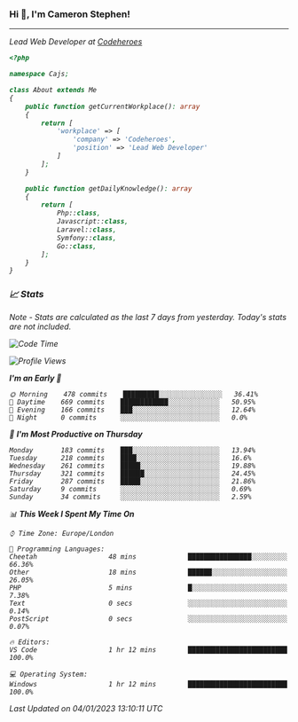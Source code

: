 ### Hi 👋, I'm Cameron Stephen!
<hr>
<p><em>Lead Web Developer at <a href="https://codeheroes.co.uk">Codeheroes</a></p>


```php
<?php

namespace Cajs;

class About extends Me
{
    public function getCurrentWorkplace(): array
    {
        return [
            'workplace' => [
                'company' => 'Codeheroes',
                'position' => 'Lead Web Developer'
            ]
        ];
    }

    public function getDailyKnowledge(): array
    {
        return [
            Php::class,
            Javascript::class,
            Laravel::class,
            Symfony::class,
            Go::class,
        ];
    }
}
```

### 📈 Stats
<p><em>Note - Stats are calculated as the last 7 days from yesterday. Today's stats are not included.</em></p>


<!--START_SECTION:waka-->
![Code Time](http://img.shields.io/badge/Code%20Time-3%2C233%20hrs%2051%20mins-blue)

![Profile Views](http://img.shields.io/badge/Profile%20Views-0-blue)

**I'm an Early 🐤** 

```text
🌞 Morning    478 commits    █████████░░░░░░░░░░░░░░░░   36.41% 
🌆 Daytime    669 commits    ████████████░░░░░░░░░░░░░   50.95% 
🌃 Evening    166 commits    ███░░░░░░░░░░░░░░░░░░░░░░   12.64% 
🌙 Night      0 commits      ░░░░░░░░░░░░░░░░░░░░░░░░░   0.0%

```
📅 **I'm Most Productive on Thursday** 

```text
Monday       183 commits    ███░░░░░░░░░░░░░░░░░░░░░░   13.94% 
Tuesday      218 commits    ████░░░░░░░░░░░░░░░░░░░░░   16.6% 
Wednesday    261 commits    █████░░░░░░░░░░░░░░░░░░░░   19.88% 
Thursday     321 commits    ██████░░░░░░░░░░░░░░░░░░░   24.45% 
Friday       287 commits    █████░░░░░░░░░░░░░░░░░░░░   21.86% 
Saturday     9 commits      ░░░░░░░░░░░░░░░░░░░░░░░░░   0.69% 
Sunday       34 commits     ░░░░░░░░░░░░░░░░░░░░░░░░░   2.59%

```


📊 **This Week I Spent My Time On** 

```text
⌚︎ Time Zone: Europe/London

💬 Programming Languages: 
Cheetah                  48 mins             ████████████████░░░░░░░░░   66.36% 
Other                    18 mins             ██████░░░░░░░░░░░░░░░░░░░   26.05% 
PHP                      5 mins              █░░░░░░░░░░░░░░░░░░░░░░░░   7.38% 
Text                     0 secs              ░░░░░░░░░░░░░░░░░░░░░░░░░   0.14% 
PostScript               0 secs              ░░░░░░░░░░░░░░░░░░░░░░░░░   0.07%

🔥 Editors: 
VS Code                  1 hr 12 mins        █████████████████████████   100.0%

💻 Operating System: 
Windows                  1 hr 12 mins        █████████████████████████   100.0%

```


 Last Updated on 04/01/2023 13:10:11 UTC
<!--END_SECTION:waka-->
